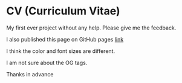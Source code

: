 # CV (Curriculum Vitae)

My first ever project without any help. Please give me the feedback.

I also published this page on GitHub pages [link](https://r-vinodkumar.github.io/CV/)

I think the color and font sizes are different.

I am not sure about the OG tags.

Thanks in advance
